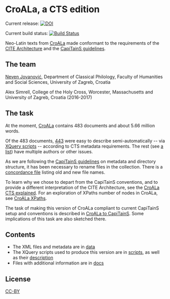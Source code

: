# CroALa, a CTS edition

Current release: [![DOI](https://zenodo.org/badge/69696146.svg)](https://zenodo.org/badge/latestdoi/69696146)

Current build status: [![Build Status](https://travis-ci.org/nevenjovanovic/cts-croala.svg?branch=master)](https://travis-ci.org/nevenjovanovic/cts-croala)

Neo-Latin texts from [CroALa](http://croala.ffzg.unizg.hr) made conformant to the requirements of the [CITE Architecture](http://cite-architecture.github.io/) and the [CapiTainS guidelines](http://capitains.github.io/pages/guidelines).


## The team

[Neven Jovanović](http://orcid.org/0000-0002-9119-399X), Department of Classical Philology, Faculty of Humanities and Social Sciences, University of Zagreb, Croatia

Alex Simrell, College of the Holy Cross, Worcester, Massachusetts and University of Zagreb, Croatia (2016-2017)

## The task

At the moment, [CroALa](https://github.com/nevenjovanovic/croatiae-auctores-latini-textus) contains 483 documents and about 5.66 million words.

Of the 483 documents, [443](docs/notcroalactsmulti.list) were easy to describe semi-automatically -- via [XQuery scripts](scripts/Scripts.md) -- according to CTS metadata requirements.  The rest (see [a list](docs/croalactsmulti.list)) have multiple authors or other issues.

As we are following the [CapiTainS guidelines](http://capitains.github.io/pages/guidelines) on metadata and directory structure, it has been necessary to rename files in the collection. There is a [concordance file](docs/croalactsconcordance.xml) listing old and new file names.

To learn why we chose to depart from the CapiTainS conventions, and to provide a different interpretation of the CITE Architecture, see the [CroALa CTS explained](CroALa-CTS-explained.md). For an exploration of XPaths number of nodes in CroALa, see [CroALa XPaths](CroALa-XPaths.md).

The task of making this version of CroALa compliant to current CapiTainS setup and conventions is described in [CroALa to CapiTainS](CroALa-CapiTainS.md). Some implications of this task are also sketched there.

## Contents

+ The XML files and metadata are in [data](data)
+ The XQuery scripts used to produce this version are in [scripts](scripts), as well as their [description](scripts/Scripts.md)
+ Files with additional information are in [docs](docs)

## License

[CC-BY](LICENSE.md)

